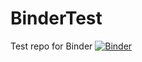 # BinderTest
Test repo for Binder
[![Binder](https://mybinder.org/badge_logo.svg)](https://mybinder.org/v2/gh/DaiKaiju/BinderTest/HEAD)
